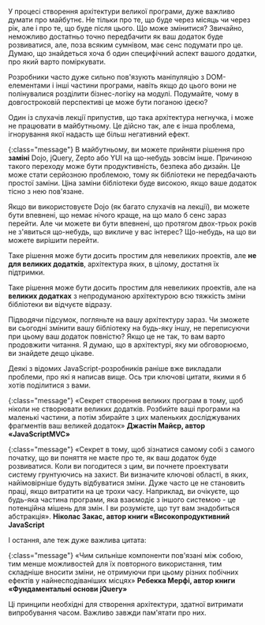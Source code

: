 <!-- ### Думай про майбутнє -->

У процесі створення архітектури великої програми, дуже важливо думати про майбутнє.
Не тільки про те, що буде через місяць чи через рік, але і про те, що буде після
цього. Що може змінитися? Звичайно, неможливо достатньо точно передбачити
як ваш додаток буде розвиватися, але, поза всяким сумнівом, має сенс
подумати про це. Думаю, що знайдеться хоча б один специфічний аспект вашого
додатки, про який варто поміркувати.

Розробники часто дуже сильно пов'язують маніпуляцію з DOM-елементами і
інші частини програми, навіть якщо до цього вони не полінувалися розділити
бізнес-логіку на модулі. Подумайте, чому в довгостроковій перспективі це
може бути поганою ідеєю?

Один із слухачів лекції припустив, що така архітектура негнучка, і може
не працювати в майбутньому. Це дійсно так, але є інша проблема, ігнорування
якої надасть ще більш негативний ефект.

{:class="message"}
В майбутньому, ви можете прийняти рішення про **заміні** Dojo, jQuery, Zepto або YUI на
що-небудь зовсім інше. Причиною такого переходу може бути продуктивність,
безпека або дизайн. Це може стати серйозною проблемою, тому як бібліотеки
не передбачають простої заміни. Ціна заміни бібліотеки буде високою, якщо ваше
додаток тісно з нею пов'язане.

Якщо ви використовуєте Dojo (як багато слухачів на лекції), ви можете
бути впевнені, що немає нічого краще, на що мало б сенс зараз перейти. Але
чи можете ви бути впевнені, що протягом двох-трьох років не з'явиться що-небудь,
що викличе у вас інтерес? Що-небудь, на що ви можете вирішити перейти.

Таке рішення може бути досить простим для невеликих проектів, але **не для
великих додатків**, архітектура яких, в цілому, достатня їх підтримки.

Таке рішення може бути досить простим для невеликих проектів, але на **великих
додатках** з непродуманою архітектурою всю тяжкість зміни бібліотеки ви відчуєте
відразу.

Підводячи підсумок, погляньте на вашу архітектуру зараз. Чи зможете ви сьогодні змінити
вашу бібліотеку на будь-яку іншу, не переписуючи при цьому ваш додаток
повністю? Якщо це не так, то вам варто продовжити читання. Я думаю, що
в архітектурі, яку ми обговорюємо, ви знайдете дещо цікаве.

Деякі з відомих JavaScript-розробників раніше вже викладали проблеми,
про які я написав вище. Ось три ключові цитати, якими я б хотів поділитися
з вами.

{:class="message"}
«Секрет створення великих програм в тому, щоб ніколи не створювати великих
додатків. Розбийте ваші програми на маленькі частини, а потім збирайте з
цих маленьких досліджуваних фрагментів ваш великей додаток»
**Джастін Майєр, автор «JavaScriptMVC»**

{:class="message"}
«Секрет в тому, щоб зізнатися самому собі з самого початку, що ви поняття
не маєте про те, як ваш додаток буде розвиватися. Коли ви погодитеся
з цим, ви почнете проектувати систему грунтуючись на захист. Ви визначите
ключові області, в яких, найімовірніше будуть відбуватися зміни. Дуже
часто це не становить праці, якщо витратити на це трохи часу. Наприклад,
ви очікуєте, що будь-яка частина програми, яка взаємодіє з іншого
системою - це потенційна мішень для змін. І ви розумієте, що тут вам
знадобиться абстракція».
**Ніколас Закас, автор книги «Високопродуктивний JavaScript**

І остання, але теж дуже важлива цитата:

{:class="message"}
«Чим сильніше компоненти пов'язані між собою, тим менше можливостей для їх
повторного використання, тим складніше вносити зміни, не отримуючи при цьому різних
побічних ефектів у найнесподіваніших місцях»
**Ребекка Мерфі, автор книги «Фундаментальні основи jQuery»**

Ці принципи необхідні для створення архітектури, здатної витримати випробування
часом. Важливо завжди пам'ятати про них.
